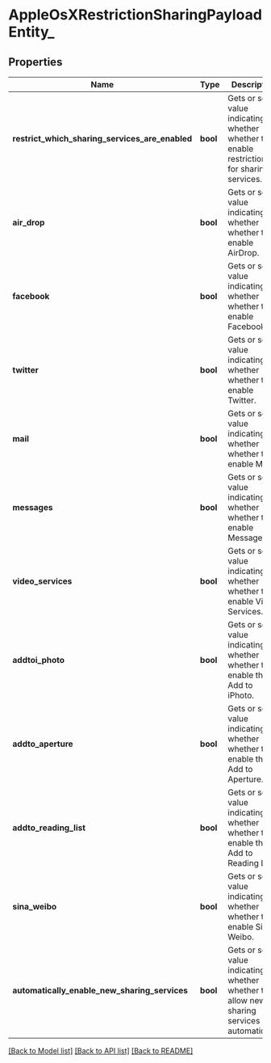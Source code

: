 # AppleOsXRestrictionSharingPayloadEntity_

## Properties
Name | Type | Description | Notes
------------ | ------------- | ------------- | -------------
**restrict_which_sharing_services_are_enabled** | **bool** | Gets or sets a value indicating whether whether to enable restrictions for sharing services. | [optional] 
**air_drop** | **bool** | Gets or sets a value indicating whether whether to enable AirDrop. | [optional] 
**facebook** | **bool** | Gets or sets a value indicating whether whether to enable Facebook. | [optional] 
**twitter** | **bool** | Gets or sets a value indicating whether whether to enable Twitter. | [optional] 
**mail** | **bool** | Gets or sets a value indicating whether whether to enable Mail. | [optional] 
**messages** | **bool** | Gets or sets a value indicating whether whether to enable Messages. | [optional] 
**video_services** | **bool** | Gets or sets a value indicating whether whether to enable Video Services. | [optional] 
**addtoi_photo** | **bool** | Gets or sets a value indicating whether whether to enable the Add to iPhoto. | [optional] 
**addto_aperture** | **bool** | Gets or sets a value indicating whether whether to enable the Add to Aperture. | [optional] 
**addto_reading_list** | **bool** | Gets or sets a value indicating whether whether to enable the Add to Reading List. | [optional] 
**sina_weibo** | **bool** | Gets or sets a value indicating whether whether to enable Sina Weibo. | [optional] 
**automatically_enable_new_sharing_services** | **bool** | Gets or sets a value indicating whether whether to allow new sharing services automatically. | [optional] 

[[Back to Model list]](../README.md#documentation-for-models) [[Back to API list]](../README.md#documentation-for-api-endpoints) [[Back to README]](../README.md)


